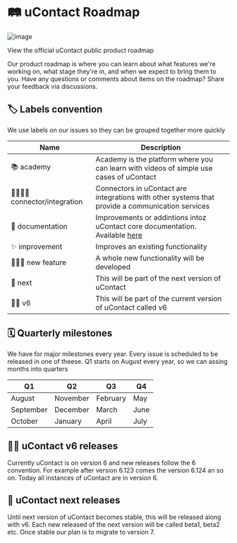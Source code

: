# 🛤 uContact Roadmap

![image](https://user-images.githubusercontent.com/63819494/193659382-f5334341-cfab-4cfa-8372-fde271546d21.png)

View the official uContact public product roadmap

Our product roadmap is where you can learn about what features we're working on, what stage they're in, and when we expect to bring them to you. Have any questions or comments about items on the roadmap? Share your feedback via discussions.

## 🏷 Labels convention

We use labels on our issues so they can be grouped together more quickly


| Name |Description  |
|-|-|
| 📚 academy  | Academy is the platform where you can learn with videos of simple use cases of uContact |
| 🤜🏼🤛🏼 connector/integration | Connectors in uContact are integrations with other systems that provide a communication services  |
| 📖 documentation | Improvements or addintions intoz uContact core documentation. Available [here](https://next.ucontactcloud.com/docs)   |
| ✨ improvement | Improves an existing functionality   |
| 🏄🏻‍♂️ new feature | A whole new functionality will be developed  |
| 🚀 next  | This will be part of the next version of uContact  |
| 👩‍💻 v6 | This will be part of the current version of uContact called v6|

## 🗓 Quarterly milestones 

We have for major milestones every year. Every issue is scheduled to be released in one of theese.
Q1 starts on August every year, so we can assing months into quarters

| Q1 | Q2 | Q3| Q4
|--|--|--|--
| August | November  | February | May
| September | December | March | June
| October | January | April | July

## 👩‍💻 uContact v6 releases

Currently uContact is on version 6 and new releases follow the 6 convention. 
For example after version 6.123 comes the version 6.124 an so on. 
Today all instances of uContact are in version 6.

## 🚀 uContact next releases

Until next version of uContact becomes stable, this will be released along with v6. Each new released of the next version will be called beta1, beta2 etc. Once stable our plan is to migrate to version 7.


